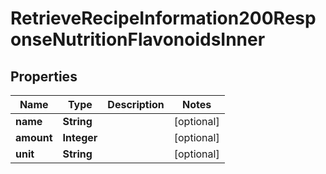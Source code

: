 

# RetrieveRecipeInformation200ResponseNutritionFlavonoidsInner

## Properties

Name | Type | Description | Notes
------------ | ------------- | ------------- | -------------
**name** | **String** |  |  [optional]
**amount** | **Integer** |  |  [optional]
**unit** | **String** |  |  [optional]




